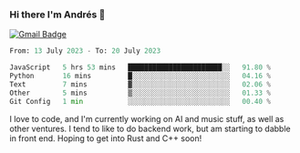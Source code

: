 ### Hi there I'm Andrés :lemon:

[![Gmail Badge](https://img.shields.io/badge/-gmail-c14438?style=flat-square&logo=Gmail&logoColor=white&link=mailto:houshuai0816@gmail.com)](mailto:ahduvvuri@gmail.com)

<!--START_SECTION:waka-->

```python
From: 13 July 2023 - To: 20 July 2023

JavaScript   5 hrs 53 mins   ███████████████████████░░   91.80 %
Python       16 mins         █░░░░░░░░░░░░░░░░░░░░░░░░   04.16 %
Text         7 mins          ▓░░░░░░░░░░░░░░░░░░░░░░░░   02.06 %
Other        5 mins          ▒░░░░░░░░░░░░░░░░░░░░░░░░   01.33 %
Git Config   1 min           ░░░░░░░░░░░░░░░░░░░░░░░░░   00.40 %
```

<!--END_SECTION:waka-->

I love to code, and I'm currently working on AI and music stuff, as well as other ventures. I tend to like to do backend work, but am starting to dabble in front end. Hoping to get into Rust and C++ soon!
